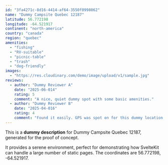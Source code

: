 ```yaml
---
id: "3fa4271c-8d16-4414-af64-3550f0998062"
name: "Dummy Campsite Quebec 12187"
latitude: 56.772198
longitude: -64.521917
continent: "north-america"
country: "canada"
region: "quebec"
amenities:
  - "fishing"
  - "RV-suitable"
  - "picnic-table"
  - "trash"
  - "dog-friendly"
images:
  - "https://res.cloudinary.com/demo/image/upload/v1/sample.jpg"
reviews:
  - author: "Dummy Reviewer A"
    date: "2025-06-014"
    rating: 5
    comment: "A nice, quiet dummy spot with some basic amenities."
  - author: "Dummy Reviewer B"
    date: "2025-04-016"
    rating: 4
    comment: "Found it easily. GPS was spot on for this dummy location."
---
```


This is a **dummy description** for Dummy Campsite Quebec 12187, generated for the proof of concept.

It provides a serene environment, perfect for demonstrating how SvelteKit can handle a large number of static pages. The coordinates are 56.772198, -64.521917.
